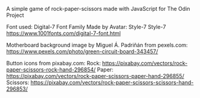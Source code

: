 A simple game of rock-paper-scissors made with JavaScript for The Odin Project

Font used:
Digital-7 Font Family
Made by Avatar: Style-7 Style-7 
https://www.1001fonts.com/digital-7-font.html

Motherboard background image by Miguel Á. Padriñán from pexels.com:
https://www.pexels.com/photo/green-circuit-board-343457/

Button icons from pixabay.com:
Rock: https://pixabay.com/vectors/rock-paper-scissors-rock-hand-296854/
Paper: https://pixabay.com/vectors/rock-paper-scissors-paper-hand-296855/
Scissors: https://pixabay.com/vectors/rock-paper-scissors-scissors-hand-296853/
